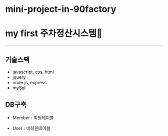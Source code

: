 # mini-project-in-90factory

# my first 주차정산시스템🚚
-----
## 기술스팩
  - javascript, css, html
  - jquery
  - node.js, express
  - mySql

## DB구축
  - Member : 회원테이블
  
  - User : 비회원테이블
